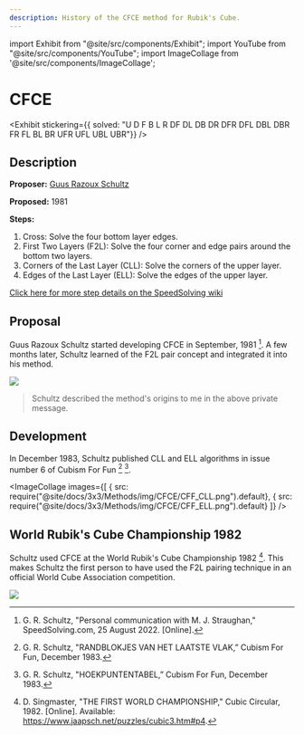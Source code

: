 ```yaml
---
description: History of the CFCE method for Rubik's Cube.
---
```


import Exhibit from "@site/src/components/Exhibit";
import YouTube from "@site/src/components/YouTube";
import ImageCollage from '@site/src/components/ImageCollage';

# CFCE

<Exhibit
stickering={{
    solved: "U D F B L R DF DL DB DR DFR DFL DBL DBR FR FL BL BR UFR UFL UBL UBR"}}
/>

## Description

**Proposer:** [Guus Razoux Schultz](CubingContributors/MethodDevelopers.md#schultz-guus-razoux)

**Proposed:** 1981

**Steps:**

1. Cross: Solve the four bottom layer edges.
2. First Two Layers (F2L): Solve the four corner and edge pairs around the bottom two layers.
3. Corners of the Last Layer (CLL): Solve the corners of the upper layer.
4. Edges of the Last Layer (ELL): Solve the edges of the upper layer.

[Click here for more step details on the SpeedSolving wiki](https://www.speedsolving.com/wiki/index.php/CFCE)

## Proposal

Guus Razoux Schultz started developing CFCE in September, 1981 [^schultz-2022]. A few months later, Schultz learned of the F2L pair concept and integrated it into his method.

![](img/CFCE/Proposal.png)

> Schultz described the method's origins to me in the above private message.

## Development

In December 1983, Schultz published CLL and ELL algorithms in issue number 6 of Cubism For Fun [^schultz-1983-1] [^schultz-1983-2].

<ImageCollage
images={[
{ src: require("@site/docs/3x3/Methods/img/CFCE/CFF_CLL.png").default},
{ src: require("@site/docs/3x3/Methods/img/CFCE/CFF_ELL.png").default}
]}
/>

## World Rubik's Cube Championship 1982

Schultz used CFCE at the World Rubik's Cube Championship 1982 [^singmaster-1982]. This makes Schultz the first person to have used the F2L pairing technique in an official World Cube Association competition.

![](img/CFCE/WorldChampionship.png)

[^schultz-2022]: G. R. Schultz, "Personal communication with M. J. Straughan," SpeedSolving.com, 25 August 2022. [Online].
[^singmaster-1982]: D. Singmaster, "THE FIRST WORLD CHAMPIONSHIP," Cubic Circular, 1982. [Online]. Available: https://www.jaapsch.net/puzzles/cubic3.htm#p4.
[^schultz-1983-1]: G. R. Schultz, "RANDBLOKJES VAN HET LAATSTE VLAK,” Cubism For Fun, December 1983.
[^schultz-1983-2]: G. R. Schultz, "HOEKPUNTENTABEL,” Cubism For Fun, December 1983.
